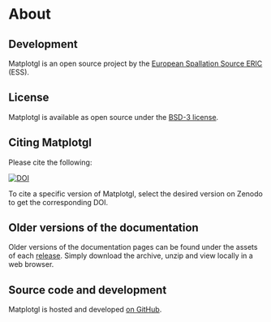 # About

## Development

Matplotgl is an open source project by the [European Spallation Source ERIC](https://ess.eu/) (ESS).

## License

Matplotgl is available as open source under the [BSD-3 license](https://opensource.org/license/BSD-3-Clause).

## Citing Matplotgl

Please cite the following:

[![DOI](https://zenodo.org/badge/FIXME.svg)](https://zenodo.org/doi/10.5281/zenodo.FIXME)

To cite a specific version of Matplotgl, select the desired version on Zenodo to get the corresponding DOI.

## Older versions of the documentation

Older versions of the documentation pages can be found under the assets of each [release](https://github.com/scipp/matplotgl/releases).
Simply download the archive, unzip and view locally in a web browser.

## Source code and development

Matplotgl is hosted and developed [on GitHub](https://github.com/scipp/matplotgl).
